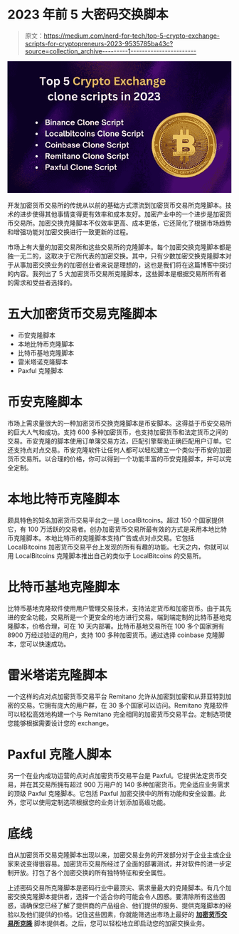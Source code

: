 # 2023 年前 5 大密码交换脚本

> 原文：<https://medium.com/nerd-for-tech/top-5-crypto-exchange-scripts-for-cryptopreneurs-2023-9535785ba43c?source=collection_archive---------1----------------------->

![](img/62aa4593fe83b4e61ca83ada586d5569.png)

开发加密货币交易所的传统从以前的基础方式漂流到加密货币交易所克隆脚本。技术的进步使得其他事情变得更有效率和成本友好。加密产业中的一个进步是加密货币交易所。加密交换克隆脚本不仅效率更高、成本更低，它还简化了根据市场趋势和增强功能对加密交换进行一致更新的过程。

市场上有大量的加密交易所和这些交易所的克隆脚本。每个加密交换克隆脚本都是独一无二的，这取决于它所代表的加密交换。其中，只有少数加密交换克隆脚本对于从事加密交换业务的加密创业者来说是理想的，这也是我们将在这篇博客中探讨的内容。我列出了 5 大加密货币交易所克隆脚本，这些脚本是根据交易所所有者的需求和受益者选择的。

# 五大加密货币交易克隆脚本

*   币安克隆脚本
*   本地比特币克隆脚本
*   比特币基地克隆脚本
*   雷米塔诺克隆脚本
*   Paxful 克隆脚本

# 币安克隆脚本

市场上需求量很大的一种加密货币交换克隆脚本是币安脚本。这得益于币安交易所的巨大人气和成功。支持 600 多种加密货币，也支持加密货币和法定货币之间的交易。币安克隆的脚本使用订单簿交易方法，匹配引擎帮助正确匹配用户订单。它还支持点对点交易。币安克隆软件让任何人都可以轻松建立一个类似于币安的加密货币交易所。以合理的价格，你可以得到一个功能丰富的币安克隆脚本，并可以完全定制。

# 本地比特币克隆脚本

颇具特色的知名加密货币交易平台之一是 LocalBitcoins。超过 150 个国家提供它，有 100 万活跃的交易者。创办加密货币交易所最有效的方式是采用本地比特币克隆脚本。本地比特币的克隆脚本支持广告或点对点交易。它包括 LocalBitcoins 加密货币交易平台上发现的所有有趣的功能。七天之内，你就可以用 LocalBitcoins 克隆脚本推出自己的类似于 LocalBitcoins 的交易所。

# **比特币基地克隆脚本**

比特币基地克隆软件使用用户管理交易技术，支持法定货币和加密货币。由于其先进的安全功能，交易所是一个更安全的地方进行交易。端到端定制的比特币基地克隆脚本，价格合理，可在 10 天内部署。比特币基地交易所在 100 多个国家拥有 8900 万经过验证的用户，支持 100 多种加密货币。通过选择 coinbase 克隆脚本，您可以快速成功。

# **雷米塔诺克隆脚本**

一个这样的点对点加密货币交易平台 Remitano 允许从加密到加密和从菲亚特到加密的交易。它拥有庞大的用户群，在 30 多个国家可以访问。Remitano 克隆软件可以轻松高效地构建一个与 Remitano 完全相同的加密货币交易平台。定制选项使您能够根据需要设计您的 exchange。

# **Paxful 克隆人脚本**

另一个在业内成功运营的点对点加密货币交易平台是 Paxful。它提供法定货币交易，并在其交易所拥有超过 900 万用户的 140 多种加密货币。完全适应业务需求的顶级 Paxful 克隆脚本。它包括 Paxful 加密交换中的所有功能和安全设置。此外，您可以使用定制选项根据您的业务计划添加高级功能。

# **底线**

自从加密货币交易克隆脚本出现以来，加密交易业务的开发部分对于企业主或企业家来说变得很容易。加密货币交易所经过了全面的部署测试，并对软件的进一步定制开放。打包了各个加密交换的所有独特特征和安全属性。

上述密码交易所克隆脚本是密码行业中最顶尖、需求量最大的克隆脚本。有几个加密交换克隆脚本提供者，选择一个适合你的可能会令人困惑。要清除所有这些困惑，请确保您已经了解了提供商的产品组合、他们提供的服务、提供克隆脚本的经验以及他们提供的价格。记住这些因素，你就能筛选出市场上最好的 [**加密货币交易所克隆**](https://www.coinsqueens.com/?utm_source=CryptocurrencyExchangeScriptDevelopment?&utm_medium=mediumblog&utm_campaign=aju) 脚本提供者。之后，您可以轻松地立即启动您的加密交换业务。